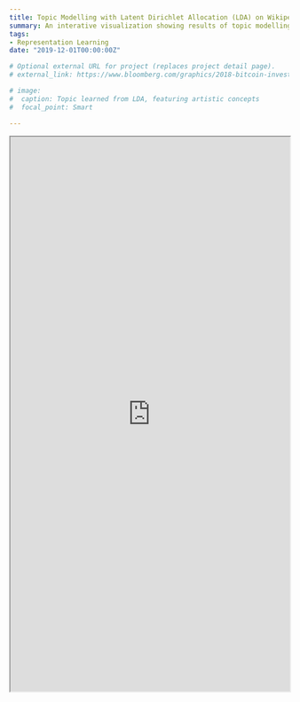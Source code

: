 ```yaml
---
title: Topic Modelling with Latent Dirichlet Allocation (LDA) on Wikipedia Articles
summary: An interative visualization showing results of topic modelling on 33k Wikipedia articles
tags:
- Representation Learning
date: "2019-12-01T00:00:00Z"

# Optional external URL for project (replaces project detail page).
# external_link: https://www.bloomberg.com/graphics/2018-bitcoin-investment/

# image:
#  caption: Topic learned from LDA, featuring artistic concepts
#  focal_point: Smart

---
```

<iframe width="100%" height="1000" name="LDA result" src="https://raw.githack.com/nhuang37/academic-kickstart/master/content/project/LDA/LDAvis_all.html"></iframe>


